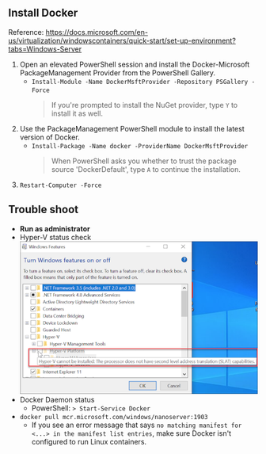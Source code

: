 ## Install Docker
Reference: https://docs.microsoft.com/en-us/virtualization/windowscontainers/quick-start/set-up-environment?tabs=Windows-Server
1. Open an elevated PowerShell session and install the Docker-Microsoft PackageManagement Provider from the PowerShell Gallery.
    - `Install-Module -Name DockerMsftProvider -Repository PSGallery -Force`
      > If you're prompted to install the NuGet provider, type `Y` to install it as well.
1. Use the PackageManagement PowerShell module to install the latest version of Docker.
    - `Install-Package -Name docker -ProviderName DockerMsftProvider`
      > When PowerShell asks you whether to trust the package source 'DockerDefault', type `A` to continue the installation.
1. `Restart-Computer -Force`

## Trouble shoot
- **Run as administrator**
- Hyper-V status check  
    ![](Win-desktop-HyperV.png)
- Docker Daemon status
    -   PowerShell: `> Start-Service Docker`
- `docker pull mcr.microsoft.com/windows/nanoserver:1903`
    - If you see an error message that says `no matching manifest for <...> in the manifest list entries`, make sure Docker isn't configured to run Linux containers.

